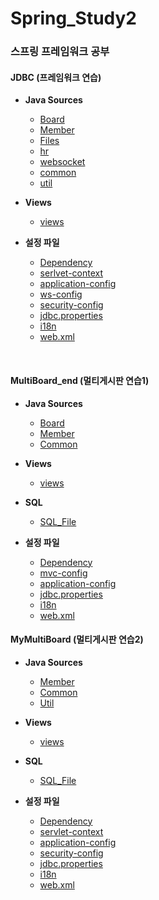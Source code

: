 # Spring_Study2
### 스프링 프레임워크 공부

#### JDBC (프레임워크 연습)
- **Java Sources**
  - [Board](https://github.com/ehdqkd616/Spring_Study1/tree/master/ex00/src/main/java/org/zerock/controller)
  - [Member](https://github.com/ehdqkd616/Spring_Study1/tree/master/ex00/src/main/java/org/zerock/dao)
  - [Files](https://github.com/ehdqkd616/Spring_Study2/tree/master/JDBC/src/main/java/com/coderby/myapp/files)
  - [hr](https://github.com/ehdqkd616/Spring_Study1/tree/master/ex00/src/main/java/org/zerock/service)
  - [websocket](https://github.com/ehdqkd616/Spring_Study2/tree/master/JDBC/src/main/java/com/coderby/myapp/websocket)
  - [common](https://github.com/ehdqkd616/Spring_Study2/tree/master/JDBC/src/main/java/com/coderby/myapp/common)
  - [util](https://github.com/ehdqkd616/Spring_Study1/tree/master/ex00/src/main/java/org/zerock/vo)

- **Views**
  - [views](https://github.com/ehdqkd616/Spring_Study2/tree/master/JDBC/src/main/webapp/WEB-INF/views)

- **설정 파일**
  - [Dependency](https://github.com/ehdqkd616/Spring_Study2/blob/master/JDBC/pom.xml)
  - [serlvet-context](https://github.com/ehdqkd616/Spring_Study2/blob/master/JDBC/src/main/webapp/WEB-INF/spring/appServlet/servlet-context.xml)
  - [application-config](https://github.com/ehdqkd616/Spring_Study2/blob/master/JDBC/src/main/resources/application-config.xml)
  - [ws-config](https://github.com/ehdqkd616/Spring_Study2/blob/master/JDBC/src/main/webapp/WEB-INF/spring/appServlet/ws-config.xml)
  - [security-config](https://github.com/ehdqkd616/Spring_Study2/blob/master/JDBC/src/main/resources/security-config.xml)
  - [jdbc.properties](https://github.com/ehdqkd616/Spring_Study2/blob/master/JDBC/src/main/resources/db/jdbc.properties)
  - [i18n](https://github.com/ehdqkd616/Spring_Study2/tree/master/JDBC/src/main/resources/i18n)
  - [web.xml](https://github.com/ehdqkd616/Spring_Study2/blob/master/JDBC/src/main/webapp/WEB-INF/web.xml)

<br>

#### MultiBoard_end (멀티게시판 연습1)
- **Java Sources**
  - [Board](https://github.com/ehdqkd616/Spring_Study2/tree/master/MultiBoard_end/src/main/java/com/coderby/myapp/board)
  - [Member](https://github.com/ehdqkd616/Spring_Study2/tree/master/MultiBoard_end/src/main/java/com/coderby/myapp/member)
  - [Common](https://github.com/ehdqkd616/Spring_Study2/tree/master/MultiBoard_end/src/main/java/com/coderby/myapp/common)

- **Views**
  - [views](https://github.com/ehdqkd616/Spring_Study2/tree/master/MultiBoard_end/src/main/webapp/WEB-INF/views)

- **SQL**
  - [SQL_File](https://github.com/ehdqkd616/Spring_Study2/tree/master/MultiBoard_end/DOCUMENTS)

- **설정 파일**
  - [Dependency](https://github.com/ehdqkd616/Spring_Study2/blob/master/MultiBoard_end/pom.xml)
  - [mvc-config](https://github.com/ehdqkd616/Spring_Study2/blob/master/MultiBoard_end/src/main/webapp/WEB-INF/spring/mvc-config.xml)
  - [application-config](https://github.com/ehdqkd616/Spring_Study2/blob/master/MultiBoard_end/src/main/resources/spring/application-config.xml)
  - [jdbc.properties](https://github.com/ehdqkd616/Spring_Study2/blob/master/MultiBoard_end/src/main/resources/database/jdbc.properties)
  - [i18n](https://github.com/ehdqkd616/Spring_Study2/tree/master/MultiBoard_end/src/main/resources/i18n)
  - [web.xml](https://github.com/ehdqkd616/Spring_Study2/blob/master/MultiBoard_end/src/main/webapp/WEB-INF/web.xml)


#### MyMultiBoard (멀티게시판 연습2)
- **Java Sources**
  - [Member](https://github.com/ehdqkd616/Spring_Study2/tree/master/MyMultiBoard/src/main/java/com/coderby/myapp/member)
  - [Common](https://github.com/ehdqkd616/Spring_Study2/tree/master/MyMultiBoard/src/main/java/com/coderby/myapp/common/interceptor)
  - [Util](https://github.com/ehdqkd616/Spring_Study2/tree/master/MyMultiBoard/src/main/java/com/coderby/myapp/util)
  
- **Views**
  - [views](https://github.com/ehdqkd616/Spring_Study2/tree/master/MyMultiBoard/src/main/webapp/WEB-INF/views)

- **SQL**
  - [SQL_File](https://github.com/ehdqkd616/Spring_Study2/tree/master/MultiBoard_end/DOCUMENTS)

- **설정 파일**
  - [Dependency](https://github.com/ehdqkd616/Spring_Study2/blob/master/MyMultiBoard/pom.xml)
  - [servlet-context](https://github.com/ehdqkd616/Spring_Study2/blob/master/MyMultiBoard/src/main/webapp/WEB-INF/spring/appServlet/servlet-context.xml)
  - [application-config](https://github.com/ehdqkd616/Spring_Study2/blob/master/MyMultiBoard/src/main/resources/application-config.xml)
  - [security-config](https://github.com/ehdqkd616/Spring_Study2/blob/master/MyMultiBoard/src/main/resources/security-config.xml)
  - [jdbc.properties](https://github.com/ehdqkd616/Spring_Study2/blob/master/MyMultiBoard/src/main/resources/db/jdbc.properties)
  - [i18n](https://github.com/ehdqkd616/Spring_Study2/tree/master/MyMultiBoard/src/main/resources/i18n)
  - [web.xml](https://github.com/ehdqkd616/Spring_Study2/blob/master/MyMultiBoard/src/main/webapp/WEB-INF/web.xml)

